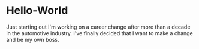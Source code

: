 # Hello-World
Just starting out
I'm working on a career change after more than a decade in the automotive industry. I've finally decided that I want to make a change and be my own boss.
